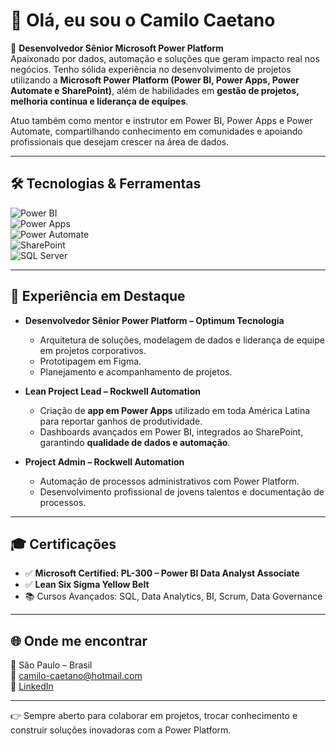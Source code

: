 # 👋 Olá, eu sou o Camilo Caetano  

🚀 **Desenvolvedor Sênior Microsoft Power Platform**  
Apaixonado por dados, automação e soluções que geram impacto real nos negócios. Tenho sólida experiência no desenvolvimento de projetos utilizando a **Microsoft Power Platform (Power BI, Power Apps, Power Automate e SharePoint)**, além de habilidades em **gestão de projetos, melhoria contínua e liderança de equipes**.  

Atuo também como mentor e instrutor em Power BI, Power Apps e Power Automate, compartilhando conhecimento em comunidades e apoiando profissionais que desejam crescer na área de dados.  

---

## 🛠️ Tecnologias & Ferramentas  

![Power BI](https://img.shields.io/badge/Power%20BI-F2C811?style=for-the-badge&logo=Power%20BI&logoColor=black)  
![Power Apps](https://img.shields.io/badge/Power%20Apps-742774?style=for-the-badge&logo=Power%20Apps&logoColor=white)  
![Power Automate](https://img.shields.io/badge/Power%20Automate-0066FF?style=for-the-badge&logo=Power%20Automate&logoColor=white)  
![SharePoint](https://img.shields.io/badge/SharePoint-0078d4?style=for-the-badge&logo=microsoft-sharepoint&logoColor=white)  
![SQL Server](https://img.shields.io/badge/SQL%20Server-CC2927?style=for-the-badge&logo=microsoft-sql-server&logoColor=white)  


---

## 📌 Experiência em Destaque  

- **Desenvolvedor Sênior Power Platform – Optimum Tecnologia**  
  - Arquitetura de soluções, modelagem de dados e liderança de equipe em projetos corporativos.  
  - Prototipagem em Figma.
  - Planejamento e acompanhamento de projetos.

- **Lean Project Lead – Rockwell Automation**  
  - Criação de **app em Power Apps** utilizado em toda América Latina para reportar ganhos de produtividade.  
  - Dashboards avançados em Power BI, integrados ao SharePoint, garantindo **qualidade de dados e automação**.  

- **Project Admin – Rockwell Automation**  
  - Automação de processos administrativos com Power Platform.  
  - Desenvolvimento profissional de jovens talentos e documentação de processos.  

---

## 🎓 Certificações  

- ✅ **Microsoft Certified: PL-300 – Power BI Data Analyst Associate**  
- ✅ **Lean Six Sigma Yellow Belt**  
- 📚 Cursos Avançados: SQL, Data Analytics, BI, Scrum, Data Governance  

---

## 🌐 Onde me encontrar  

📍 São Paulo – Brasil  
📧 [camilo-caetano@hotmail.com](mailto:camilo-caetano@hotmail.com)  
💼 [LinkedIn](https://www.linkedin.com/in/camilo-pinheiro)  

---

👉 Sempre aberto para colaborar em projetos, trocar conhecimento e construir soluções inovadoras com a Power Platform.
